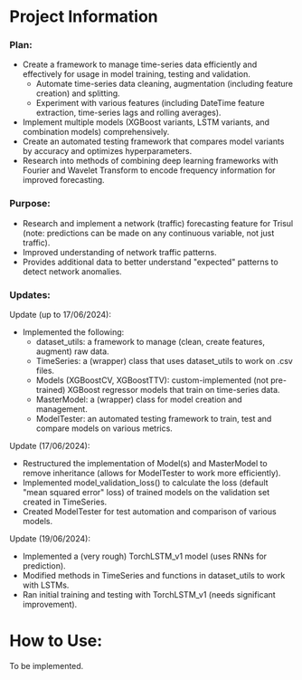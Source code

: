 # Project Information

### Plan:
* Create a framework to manage time-series data efficiently and effectively
    for usage in model training, testing and validation.
  * Automate time-series data cleaning, augmentation (including feature creation) and splitting.
  * Experiment with various features (including DateTime feature extraction, time-series lags and rolling averages).
* Implement multiple models (XGBoost variants, LSTM variants, and combination models) comprehensively.
* Create an automated testing framework that compares model variants by accuracy and optimizes hyperparameters.
* Research into methods of combining deep learning frameworks with Fourier and Wavelet Transform to 
    encode frequency information for improved forecasting.

### Purpose:
* Research and implement a network (traffic) forecasting feature for Trisul (note: predictions can be made on any 
    continuous variable, not just traffic).
* Improved understanding of network traffic patterns.
* Provides additional data to better understand "expected" patterns to detect network anomalies.


### Updates:
Update (up to 17/06/2024):
* Implemented the following:
  * dataset_utils: a framework to manage (clean, create features, augment) raw data.
  * TimeSeries: a (wrapper) class that uses dataset_utils to work on .csv files.
  * Models (XGBoostCV, XGBoostTTV): custom-implemented (not pre-trained) XGBoost regressor models that train on 
      time-series data.
  * MasterModel: a (wrapper) class for model creation and management.
  * ModelTester: an automated testing framework to train, test and compare models on various metrics.


Update (17/06/2024):
* Restructured the implementation of Model(s) and MasterModel to remove inheritance (allows for ModelTester
    to work more efficiently).
* Implemented model_validation_loss() to calculate the loss (default "mean squared error" loss) of trained models
    on the validation set created in TimeSeries.
* Created ModelTester for test automation and comparison of various models.

Update (19/06/2024):
* Implemented a (very rough) TorchLSTM_v1 model (uses RNNs for prediction).
* Modified methods in TimeSeries and functions in dataset_utils to work with LSTMs.
* Ran initial training and testing with TorchLSTM_v1 (needs significant improvement).


# How to Use:
To be implemented.
